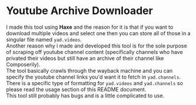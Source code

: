 # Youtube Archive Downloader
I made this tool using **Haxe** and the reason for it is that if you want to download multiple videos and select one then you can store all of those in a singular file named `yad.videos`. \
Another reason why i made and developed this tool is for the sole purpose of scraping off youtube channel content (specifically channels who have privated their videos but still have an archive of their channel like Composerily). \
The tool basically crawls through the wayback machine and you can specify the youtube channel links you'd want it to fetch in `yad.channels`. \
There is a specific type of formatting for `yad.videos` and `yad.channels` so please read the usage section of this README document. \
This tool still probably has bugs and is a little complicated to use.
